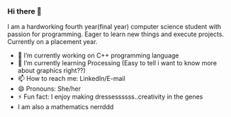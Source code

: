 ### Hi there 👋


I am a hardworking fourth year(final year) computer science student with passion for programming. Eager to learn new things and execute projects.
Currently on a placement year.

- 🔭 I’m currently working on C++ programming language
- 🌱 I’m currently learning Processing (Easy to tell i want to know more about graphics right??)
- 📫 How to reach me: LinkedIn/E-mail
- 😄 Pronouns: She/her
- ⚡ Fun fact: I enjoy making dressessssss..creativity in the genes
- I am also a mathematics nerrddd

